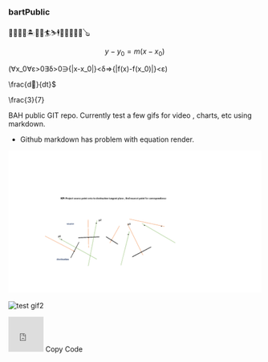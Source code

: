 ###  bartPublic


<script src="https://polyfill.io/v3/polyfill.min.js?features=es6"></script>
<script id="MathJax-script" async src="https://cdn.jsdelivr.net/npm/mathjax@3/es5/tex-mml-chtml.js"></script>

🎃🍇🌋🗾🏝️🍎🍔🏄⛷️🕴️🤼‍♀️💡🧮🎥🪕

$$y-y_0=m(x-x_0)$$

\(∀x_0∀ε>0∃δ>0∋{|x-x_0|}&lt;δ⇒{|f(x)-f(x_0)|}&lt;ε\)

\frac{d🍎}{dt}$
		                         
\frac{3}{7}







BAH public GIT repo.  Currently test a few gifs for video , charts, etc using markdown.


  * Github markdown has problem with equation render.  

![test gif1](SOW_d1.gif)

![test gif2](beaverLake.gif)





<iframe src="https://giphy.com/embed/3orieUDCwLUFf6zFzW" width="70" height="70" frameBorder="0"   ></iframe>
Copy Code

